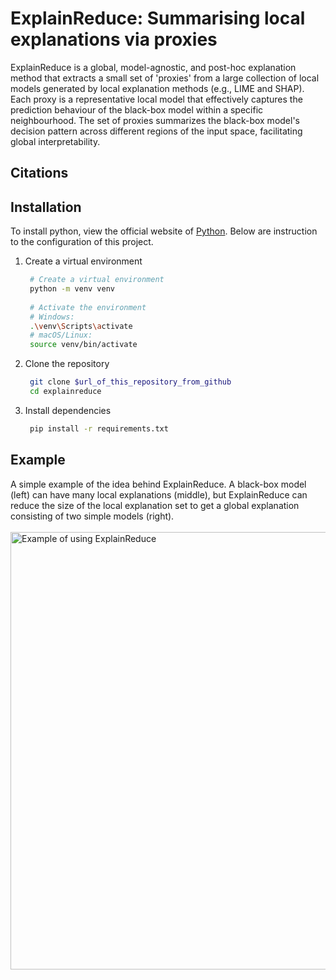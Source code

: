 # ExplainReduce: Summarising local explanations via proxies
ExplainReduce is a global, model-agnostic, and post-hoc explanation method that extracts a small set of 'proxies' from a large collection of local models generated by local explanation methods (e.g., LIME and SHAP). Each proxy is a representative local model that effectively captures the prediction behaviour of the black-box model within a specific neighbourhood. The set of proxies summarizes the black-box model's decision pattern across different regions of the input space, facilitating global interpretability.
## Citations
## Installation
To install python, view the official website of [Python](https://www.python.org/downloads/).
Below are instruction to the configuration of this project.
1. Create a virtual environment
   ```bash
    # Create a virtual environment
    python -m venv venv
    
    # Activate the environment
    # Windows:
    .\venv\Scripts\activate
    # macOS/Linux:
    source venv/bin/activate
    ```
2. Clone the repository
   ```bash
    git clone $url_of_this_repository_from_github
    cd explainreduce
    ```
3. Install dependencies
   ```bash
    pip install -r requirements.txt
    ```
## Example
A simple example of the idea behind ExplainReduce. A black-box model (left) can have many local explanations (middle), but ExplainReduce can reduce the size of the local explanation set to get a global explanation consisting of two simple models (right).
<br><br>
<img src="figures/pyramid_example.PNG" alt="Example of using ExplainReduce" width="700">

